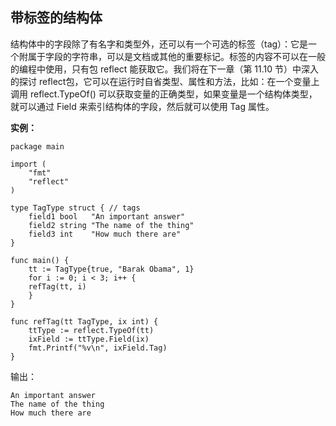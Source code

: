 ## 带标签的结构体

结构体中的字段除了有名字和类型外，还可以有一个可选的标签（tag）：它是一个附属于字段的字符串，可以是文档或其他的重要标记。标签的内容不可以在一般的编程中使用，只有包 reflect 能获取它。我们将在下一章（第 11.10 节）中深入的探讨 reflect包，它可以在运行时自省类型、属性和方法，比如：在一个变量上调用 reflect.TypeOf() 可以获取变量的正确类型，如果变量是一个结构体类型，就可以通过 Field 来索引结构体的字段，然后就可以使用 Tag 属性。

**实例：**

	package main

	import (
	    "fmt"
	    "reflect"
	)

	type TagType struct { // tags
	    field1 bool   "An important answer"
	    field2 string "The name of the thing"
	    field3 int    "How much there are"
	}

	func main() {
	    tt := TagType{true, "Barak Obama", 1}
	    for i := 0; i < 3; i++ {
		refTag(tt, i)
	    }
	}

	func refTag(tt TagType, ix int) {
	    ttType := reflect.TypeOf(tt)
	    ixField := ttType.Field(ix)
	    fmt.Printf("%v\n", ixField.Tag)
	}
	
输出：

	An important answer
	The name of the thing
	How much there are